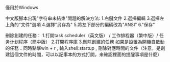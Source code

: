 僅用於Windows

中文版腳本出現"字符串未結束"問題的解決方法:
  1.右鍵文件 2.選擇編輯 
  3.選擇左上角的"文件"選項 4.選擇"另存為" 5.將左下部分的編碼改為"ANSI" 6."保存"

刪除創建的任務：
  1.打開task scheduler（英文版） /  工作排程器（繁中版）/ 任务计划程序（簡中版）
  2.打開程序庫
  3.刪除創建的任務
如果是設置為開機自啟動的任務：同時點擊win + r , 輸入shell:startup , 刪除對應時間的文件（注意，是創建這個文件的時間，可以以記事本的方式打開，來確認裡面的提醒事項是什麼）
